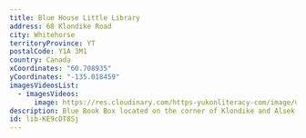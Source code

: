 ```yaml
---
title: Blue House Little Library
address: 68 Klondike Road
city: Whitehorse
territoryProvince: YT
postalCode: Y1A 3M1
country: Canada
xCoordinates: "60.708935"
yCoordinates: "-135.018459"
imagesVideosList:
  - imagesVideos:
      image: https://res.cloudinary.com/https-yukonliteracy-com/image/upload/q_35/v1658523992/IMG_2682_vj2ug0.jpg
description: Blue Book Box located on the corner of Klondike and Alsek Road.
id: lib-KE9cDT8Sj
---
```

